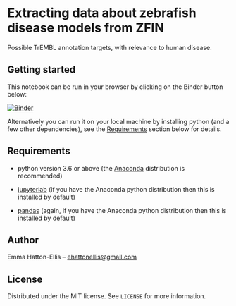 # Extracting data about zebrafish disease models from ZFIN

Possible TrEMBL annotation targets, with relevance to human disease.

## Getting started

This notebook can be run in your browser by clicking on the Binder button below:

[![Binder](https://mybinder.org/badge_logo.svg)](https://mybinder.org/v2/gh/ehatton/zebrafish_disease_models/main?filepath=zebrafish_disease_models.ipynb)

Alternatively you can run it on your local machine by installing python (and a few other dependencies), see the [Requirements](#requirements) section below for details.

## Requirements

- python version 3.6 or above (the [Anaconda](https://www.anaconda.com/products/individual) distribution is recommended)

- [jupyterlab](https://jupyter.org/install) (if you have the Anaconda python distribution then this is installed by default)

- [pandas](https://pandas.pydata.org/) (again, if you have the Anaconda python distribution then this is installed by default)

## Author

Emma Hatton-Ellis – ehattonellis@gmail.com

## License

Distributed under the MIT license. See ``LICENSE`` for more information.

